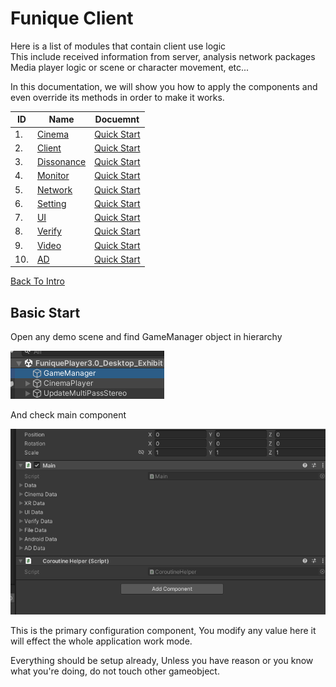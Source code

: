 # Funique Client

Here is a list of modules that contain client use logic\
This include received information from server, analysis network packages\
Media player logic or scene or character movement, etc...

In this documentation, we will show you how to apply the components and even override its methods in order to make it works.

| ID  | Name                                                                | Docuemnt                                         |
| --- | ------------------------------------------------------------------- | ------------------------------------------------ |
| 1.  | [Cinema](https://github.com/Funique2022/funique_cinema.git)         | [Quick Start](./Client/Cinema/QuickStart.md)     |
| 2.  | [Client](https://github.com/Funique2022/funique_client.git)         | [Quick Start](./Client/Client/QuickStart.md)     |
| 3.  | [Dissonance](https://github.com/Funique2022/funique_dissonance.git) | [Quick Start](./Client/Dissonance/QuickStart.md) |
| 4.  | [Monitor](https://github.com/Funique2022/funique_monitor.git)       | [Quick Start](./Client/Monitor/QuickStart.md)    |
| 5.  | [Network](https://github.com/Funique2022/funique_network.git)       | [Quick Start](./Client/Network/QuickStart.md)    |
| 6.  | [Setting](https://github.com/Funique2022/funique_setting.git)       | [Quick Start](./Client/Setting/QuickStart.md)    |
| 7.  | [UI](https://github.com/Funique2022/funique_ui.git)                 | [Quick Start](./Client/UI/QuickStart.md)         |
| 8.  | [Verify](https://github.com/Funique2022/funique_verify.git)         | [Quick Start](./Client/Verify/QuickStart.md)     |
| 9.  | [Video](https://github.com/Funique2022/funique_video.git)           | [Quick Start](./Client/Video/QuickStart.md)      |
| 10. | [AD](https://github.com/Funique2022/funique_ad.git)                 | [Quick Start](./Client/AD/QuickStart.md)         |

[Back To Intro](./intro.md)

## Basic Start

Open any demo scene and find GameManager object in hierarchy

![game manager](./../images/SceneGameManager.png)

And check main component

![main](./../images/Main.png)

This is the primary configuration component, You modify any value here it will effect the whole application work mode.

Everything should be setup already, Unless you have reason or you know what you're doing, do not touch other gameobject.

